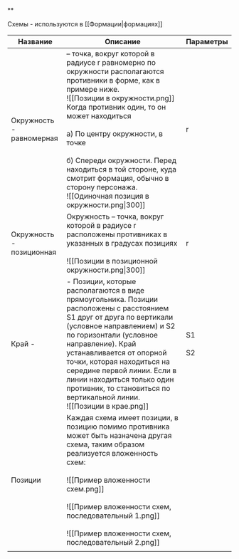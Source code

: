 **

Схемы - используются в [[Формации|формациях]]


| Название                 | Описание                                                                                                                                                                                                                                                                                                                                                                                                     | Параметры    |
| ------------------------ | ------------------------------------------------------------------------------------------------------------------------------------------------------------------------------------------------------------------------------------------------------------------------------------------------------------------------------------------------------------------------------------------------------------ | ------------ |
| Окружность - равномерная | – точка, вокруг которой в радиусе r равномерно по окружности располагаются противники в форме, как в примере ниже.<br>![[Позиции в окружности.png]]<br>Когда противник один, то он может находиться<br><br>а) По центру окружности, в точке<br><br>б) Спереди окружности. Перед находиться в той стороне, куда смотрит формация, обычно в сторону персонажа.<br>![[Одиночная позиция в окружности.png\|300]] | r            |
| Окружность - позиционная | Окружность – точка, вокруг которой в радиусе r расположены противниках в указанных в градусах позициях<br><br>![[Позиции в позиционной окружности.png\|300]]<br>                                                                                                                                                                                                                                             | r            |
| Край -                   | - Позиции, которые располагаются в виде прямоугольника. Позиции расположены с расстоянием S1 друг от друга по вертикали  (условное направлением) и S2 по горизонтали (условное направление). Край устанавливается от опорной точки, которая находиться на середине первой линии. Если в линии находиться только один противник, то становиться по вертикальной линии.<br>    ![[Позиции в крае.png]]         | S1<br><br>S2 |
| Позиции                  | Каждая схема имеет позиции, в позицию помимо противника может быть назначена другая схема, таким образом реализуется вложенность схем:<br><br>![[Пример вложенности схем.png]]<br><br>![[Пример вложенности схем, последовательный 1.png]]<br><br>![[Пример вложенности схем, последовательный 2.png]]                                                                                                       |              |
|                          |                                                                                                                                                                                                                                                                                                                                                                                                              |              |
